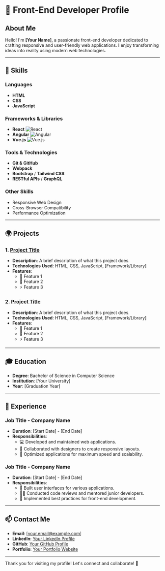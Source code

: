 # 🌟 Front-End Developer Profile

## About Me

Hello! I'm **[Your Name]**, a passionate front-end developer dedicated to crafting responsive and user-friendly web applications. I enjoy transforming ideas into reality using modern web technologies.

---

## 🚀 Skills

### Languages
- **HTML**
- **CSS**
- **JavaScript**

### Frameworks & Libraries
- **React** ![React](https://img.shields.io/badge/React-61DAFB?style=flat-square&logo=react&logoColor=black)
- **Angular** ![Angular](https://img.shields.io/badge/Angular-DD0031?style=flat-square&logo=angular&logoColor=white)
- **Vue.js** ![Vue.js](https://img.shields.io/badge/Vue.js-42b883?style=flat-square&logo=vue.js&logoColor=white)

### Tools & Technologies
- **Git & GitHub** 
- **Webpack**
- **Bootstrap** / **Tailwind CSS**
- **RESTful APIs** / **GraphQL**

### Other Skills
- Responsive Web Design
- Cross-Browser Compatibility
- Performance Optimization

---

## 🌍 Projects

### 1. [Project Title](#)
- **Description**: A brief description of what this project does.
- **Technologies Used**: HTML, CSS, JavaScript, [Framework/Library]
- **Features**: 
  - 🚀 Feature 1
  - 🎨 Feature 2
  - ⚡ Feature 3

### 2. [Project Title](#)
- **Description**: A brief description of what this project does.
- **Technologies Used**: HTML, CSS, JavaScript, [Framework/Library]
- **Features**: 
  - 🚀 Feature 1
  - 🎨 Feature 2
  - ⚡ Feature 3

---

## 🎓 Education

- **Degree**: Bachelor of Science in Computer Science
- **Institution**: [Your University]
- **Year**: [Graduation Year]

---

## 💼 Experience

### Job Title - Company Name
- **Duration**: [Start Date] - [End Date]
- **Responsibilities**:
  - 💻 Developed and maintained web applications.
  - 🤝 Collaborated with designers to create responsive layouts.
  - 🚀 Optimized applications for maximum speed and scalability.

### Job Title - Company Name
- **Duration**: [Start Date] - [End Date]
- **Responsibilities**:
  - 📱 Built user interfaces for various applications.
  - 🧑‍🏫 Conducted code reviews and mentored junior developers.
  - 🔧 Implemented best practices for front-end development.

---

## 📫 Contact Me

- **Email**: [your.email@example.com]
- **LinkedIn**: [Your LinkedIn Profile](https://www.linkedin.com/in/yourprofile)
- **GitHub**: [Your GitHub Profile](https://github.com/yourusername)
- **Portfolio**: [Your Portfolio Website](https://yourwebsite.com)

---

Thank you for visiting my profile! Let's connect and collaborate! 🌟
